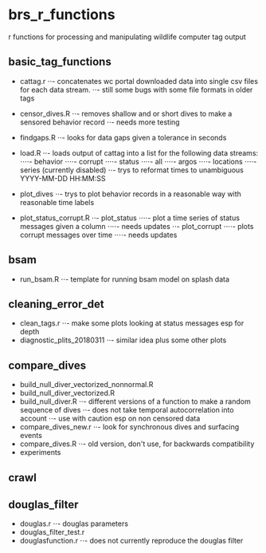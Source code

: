 # brs_r_functions
r functions for processing and manipulating wildlife computer tag output

## basic_tag_functions
+ cattag.r 
⋅⋅- concatenates wc portal downloaded data into single csv files for each data stream.
⋅⋅- still some bugs with some file formats in older tags

+ censor_dives.R
⋅⋅- removes shallow and or short dives to make a sensored behavior record
⋅⋅- needs more testing

+ findgaps.R
⋅⋅- looks for data gaps given a tolerance in seconds

+ load.R
⋅⋅- loads output of cattag into a list for the following data streams:
⋅⋅⋅⋅- behavior
⋅⋅⋅⋅- corrupt
⋅⋅⋅⋅- status
⋅⋅⋅⋅- all
⋅⋅⋅⋅- argos
⋅⋅⋅⋅- locations
⋅⋅⋅⋅- series (currently disabled)
⋅⋅- trys to reformat times to unambiguous YYYY-MM-DD HH:MM:SS

+ plot_dives
⋅⋅- trys to plot behavior records in a reasonable way with reasonable time labels

+ plot_status_corrupt.R
⋅⋅- plot_status
⋅⋅⋅⋅- plot a time series of status messages given a column
⋅⋅⋅⋅- needs updates
⋅⋅- plot_corrupt
⋅⋅⋅⋅- plots corrupt messages over time
⋅⋅⋅⋅- needs updates

## bsam
+ run_bsam.R
⋅⋅- template for running bsam model on splash data

## cleaning_error_det
+ clean_tags.r
⋅⋅- make some plots looking at status messages esp for depth
+ diagnostic_plits_20180311
⋅⋅- similar idea plus some other plots

## compare_dives
+ build_null_diver_vectorized_nonnormal.R
+ build_null_diver_vectorized.R
+ build_null_diver.R
⋅⋅- different versions of a function to make a random sequence of dives
⋅⋅- does not take temporal autocorrelation into account
⋅⋅- use with caution esp on non censored data
+ compare_dives_new.r
⋅⋅- look for synchronous dives and surfacing events
+ compare_dives.R
⋅⋅- old version, don't use, for backwards compatibility
+ experiments

## crawl

## douglas_filter
+ douglas.r
⋅⋅- douglas parameters
+ douglas_filter_test.r
+ douglasfunction.r
⋅⋅- does not currently reproduce the douglas filter


